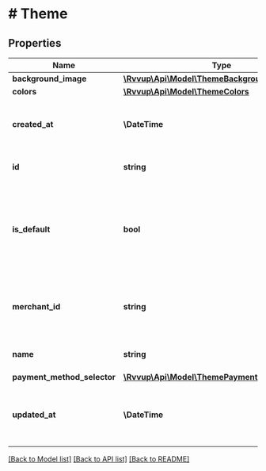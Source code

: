 # # Theme

## Properties

Name | Type | Description | Notes
------------ | ------------- | ------------- | -------------
**background_image** | [**\Rvvup\Api\Model\ThemeBackgroundImage**](ThemeBackgroundImage.md) |  | [optional]
**colors** | [**\Rvvup\Api\Model\ThemeColors**](ThemeColors.md) |  |
**created_at** | **\DateTime** | The datetime when the theme was created. |
**id** | **string** | The unique ID of the theme. |
**is_default** | **bool** | Whether the theme is the default theme that is used when no theme is specified. |
**merchant_id** | **string** | The ID of the merchant that the theme belongs to. |
**name** | **string** | The name of the theme. |
**payment_method_selector** | [**\Rvvup\Api\Model\ThemePaymentMethodSelector**](ThemePaymentMethodSelector.md) |  |
**updated_at** | **\DateTime** | The datetime when the theme was last updated. |

[[Back to Model list]](../../README.md#models) [[Back to API list]](../../README.md#endpoints) [[Back to README]](../../README.md)
